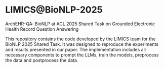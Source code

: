 # LIMICS@BioNLP-2025
ArchEHR-QA: BioNLP at ACL 2025 Shared Task on Grounded Electronic Health Record Question Answering

This repository contains the code developed by the LIMICS team for the BioNLP 2025 Shared Task. It was designed to reproduce the experiments and results presented in our paper. The implementation includes all necessary components to prompt the LLMs, train the models, preprocess the data and postprocess the data.
